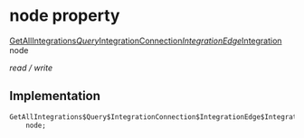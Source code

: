 


# node property






[GetAllIntegrations$Query$IntegrationConnection$IntegrationEdge$Integration](../../graphql_accounts_account_queries.graphql/GetAllIntegrations$Query$IntegrationConnection$IntegrationEdge$Integration-class.md) node
  
_read / write_






## Implementation

```dart
GetAllIntegrations$Query$IntegrationConnection$IntegrationEdge$Integration
    node;


```







